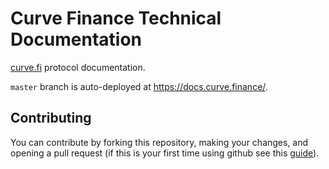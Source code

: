 # Curve Finance Technical Documentation

[curve.fi](https://curve.finance) protocol documentation.

`master` branch is auto-deployed at https://docs.curve.finance/.

## Contributing

You can contribute by forking this repository, making your changes, and opening a pull request (if this is your first time using github see this [guide](https://docs.github.com/en/get-started/quickstart/contributing-to-projects)).
